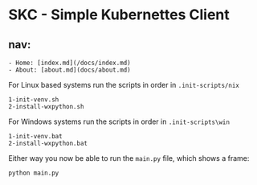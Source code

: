 # SKC - Simple Kubernettes Client

## nav:
    - Home: [index.md](/docs/index.md)
    - About: [about.md](docs/about.md)

For Linux based systems run the scripts in order in `.init-scripts/nix`
```
1-init-venv.sh
2-install-wxpython.sh
```

For Windows systems run the scripts in order in `.init-scripts\win`
```
1-init-venv.bat
2-install-wxpython.bat
```

Either way you now be able to run the `main.py` file, which shows a frame:
```
python main.py
```
